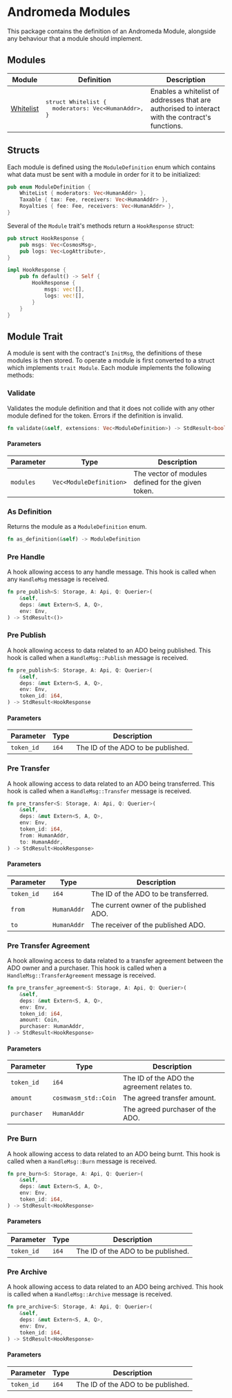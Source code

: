 # Andromeda Modules

This package contains the definition of an Andromeda Module, alongside any behaviour that a module should implement.

## Modules

<table>
  <thead>
    <th>Module</th>
    <th>Definition</th>
    <th>Description</th>
  </thead>
  <tbody>
    <tr>
      <td><a href="https://github.com/andromedaprotocol/andromeda-contracts/blob/extensions/packages/andromeda_modules/src/whitelist.rs" target="_blank">Whitelist</a></td>
      <td>
        <pre>struct Whitelist {
  moderators: Vec&lt;HumanAddr&gt;,
}</pre>
      </td>
      <td>Enables a whitelist of addresses that are authorised to interact with the contract's functions.</td>
    </tr>
  </tbody>
</table>

## Structs

Each module is defined using the `ModuleDefinition` enum which contains what data must be sent with a module in order for it to be initialized:

```rust
pub enum ModuleDefinition {
    WhiteList { moderators: Vec<HumanAddr> },
    Taxable { tax: Fee, receivers: Vec<HumanAddr> },
    Royalties { fee: Fee, receivers: Vec<HumanAddr> },
}
```

Several of the `Module` trait's methods return a `HookResponse` struct:

```rust
pub struct HookResponse {
    pub msgs: Vec<CosmosMsg>,
    pub logs: Vec<LogAttribute>,
}

impl HookResponse {
    pub fn default() -> Self {
        HookResponse {
            msgs: vec![],
            logs: vec![],
        }
    }
}
```

## Module Trait

A module is sent with the contract's `InitMsg`, the definitions of these modules is then stored. To operate a module is first converted to a struct which implements `trait Module`. Each module implements the following methods:
<br />

### Validate

Validates the module definition and that it does not collide with any other module defined for the token. Errors if the definition is invalid.

```rust
fn validate(&self, extensions: Vec<ModuleDefinition>) -> StdResult<bool>;
```

#### Parameters

| Parameter | Type                    | Description                                        |
| --------- | ----------------------- | -------------------------------------------------- |
| `modules` | `Vec<ModuleDefinition>` | The vector of modules defined for the given token. |

### As Definition

Returns the module as a `ModuleDefinition` enum.

```rust
fn as_definition(&self) -> ModuleDefinition
```

### Pre Handle

A hook allowing access to any handle message. This hook is called when any `HandleMsg` message is received.

```rust
fn pre_publish<S: Storage, A: Api, Q: Querier>(
    &self,
    deps: &mut Extern<S, A, Q>,
    env: Env,
) -> StdResult<()>
```

### Pre Publish

A hook allowing access to data related to an ADO being published. This hook is called when a `HandleMsg::Publish` message is received.

```rust
fn pre_publish<S: Storage, A: Api, Q: Querier>(
    &self,
    deps: &mut Extern<S, A, Q>,
    env: Env,
    token_id: i64,
) -> StdResult<HookResponse
```

#### Parameters

| Parameter  | Type  | Description                        |
| ---------- | ----- | ---------------------------------- |
| `token_id` | `i64` | The ID of the ADO to be published. |

### Pre Transfer

A hook allowing access to data related to an ADO being transferred. This hook is called when a `HandleMsg::Transfer` message is received.

```rust
fn pre_transfer<S: Storage, A: Api, Q: Querier>(
    &self,
    deps: &mut Extern<S, A, Q>,
    env: Env,
    token_id: i64,
    from: HumanAddr,
    to: HumanAddr,
) -> StdResult<HookResponse>
```

#### Parameters

| Parameter  | Type        | Description                             |
| ---------- | ----------- | --------------------------------------- |
| `token_id` | `i64`       | The ID of the ADO to be transferred.    |
| `from`     | `HumanAddr` | The current owner of the published ADO. |
| `to`       | `HumanAddr` | The receiver of the published ADO.      |

### Pre Transfer Agreement

A hook allowing access to data related to a transfer agreement between the ADO owner and a purchaser. This hook is called when a `HandleMsg::TransferAgreement` message is received.

```rust
fn pre_transfer_agreement<S: Storage, A: Api, Q: Querier>(
    &self,
    deps: &mut Extern<S, A, Q>,
    env: Env,
    token_id: i64,
    amount: Coin,
    purchaser: HumanAddr,
) -> StdResult<HookResponse>
```

#### Parameters

| Parameter   | Type                 | Description                                 |
| ----------- | -------------------- | ------------------------------------------- |
| `token_id`  | `i64`                | The ID of the ADO the agreement relates to. |
| `amount`    | `cosmwasm_std::Coin` | The agreed transfer amount.                 |
| `purchaser` | `HumanAddr`          | The agreed purchaser of the ADO.            |

### Pre Burn

A hook allowing access to data related to an ADO being burnt. This hook is called when a `HandleMsg::Burn` message is received.

```rust
fn pre_burn<S: Storage, A: Api, Q: Querier>(
    &self,
    deps: &mut Extern<S, A, Q>,
    env: Env,
    token_id: i64,
) -> StdResult<HookResponse>
```

#### Parameters

| Parameter  | Type  | Description                        |
| ---------- | ----- | ---------------------------------- |
| `token_id` | `i64` | The ID of the ADO to be published. |

### Pre Archive

A hook allowing access to data related to an ADO being archived. This hook is called when a `HandleMsg::Archive` message is received.

```rust
fn pre_archive<S: Storage, A: Api, Q: Querier>(
    &self,
    deps: &mut Extern<S, A, Q>,
    env: Env,
    token_id: i64,
) -> StdResult<HookResponse>
```

#### Parameters

| Parameter  | Type  | Description                        |
| ---------- | ----- | ---------------------------------- |
| `token_id` | `i64` | The ID of the ADO to be published. |

